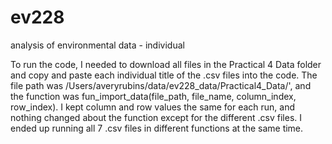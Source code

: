 # ev228
analysis of environmental data - individual

To run the code, I needed to download all files in the Practical 4 Data folder and copy and paste each individual title of the .csv files into the code. The file path was /Users/averyrubins/data/ev228_data/Practical4_Data/', and the function was fun_import_data(file_path, file_name, column_index, row_index). I kept column and row values the same for each run, and nothing changed about the function except for the different .csv files. I ended up running all 7 .csv files in different functions at the same time.
